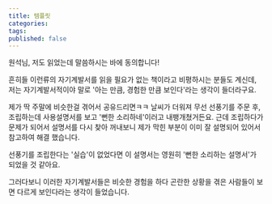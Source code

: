 ```yaml
---
title: 템플릿
categories: 
tags: 
published: false
---
```

원석님, 저도 <one thing> 읽었는데 말씀하시는 바에 동의합니다!

흔히들 이런류의 자기계발서를 읽을 필요가 없는 책이라고 비평하시는 분들도 계신데,
저는 자기계발서적이야 말로 '아는 만큼, 경험한 만큼 보인다'라는 생각이 들더라구요.

제가 딱 주말에 비슷한걸 겪어서 공유드리면ㅋㅋ
날씨가 더워져 무선 선풍기를 주문 후, 조립하는데 사용설명서를 보고 '뻔한 소리하네'이러고 내팽개쳤거든요.
근데 조립하다가 문제가 되어서 설명서를 다시 찾아 꺼내보니 제가 막힌 부분이 이미 잘 설명되어 있어서 참고하여 해결 했습니다.

선풍기를 조립한다는 '실습'이 없었다면 이 설명서는 영원히 '뻔한 소리하는 설명서'가 되었을 것 같아요.

그러다보니 이러한 자기계발서들은 비슷한 경험을 하다 곤란한 상황을 겪은 사람들이 보면 다르게 보인다라는 생각이 들었습니다.